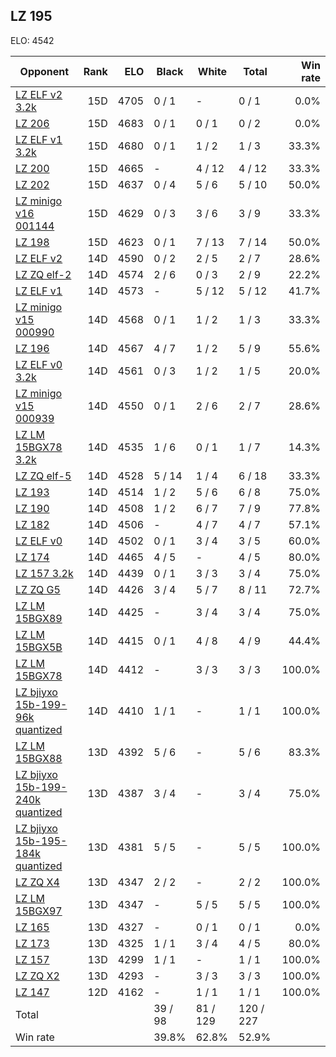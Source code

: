 ## LZ 195 ##

ELO: 4542

Opponent | Rank | ELO | Black | White | Total | Win rate
---------|-----:|----:|-------|-------|-------|-------:
[LZ ELF v2 3.2k](LZ%20ELF%20v2%203.2k.md) | 15D | 4705 | 0 / 1 | - | 0 / 1 | 0.0%
[LZ 206](LZ%20206.md) | 15D | 4683 | 0 / 1 | 0 / 1 | 0 / 2 | 0.0%
[LZ ELF v1 3.2k](LZ%20ELF%20v1%203.2k.md) | 15D | 4680 | 0 / 1 | 1 / 2 | 1 / 3 | 33.3%
[LZ 200](LZ%20200.md) | 15D | 4665 | - | 4 / 12 | 4 / 12 | 33.3%
[LZ 202](LZ%20202.md) | 15D | 4637 | 0 / 4 | 5 / 6 | 5 / 10 | 50.0%
[LZ minigo v16 001144](LZ%20minigo%20v16%20001144.md) | 15D | 4629 | 0 / 3 | 3 / 6 | 3 / 9 | 33.3%
[LZ 198](LZ%20198.md) | 15D | 4623 | 0 / 1 | 7 / 13 | 7 / 14 | 50.0%
[LZ ELF v2](LZ%20ELF%20v2.md) | 14D | 4590 | 0 / 2 | 2 / 5 | 2 / 7 | 28.6%
[LZ ZQ elf-2](LZ%20ZQ%20elf-2.md) | 14D | 4574 | 2 / 6 | 0 / 3 | 2 / 9 | 22.2%
[LZ ELF v1](LZ%20ELF%20v1.md) | 14D | 4573 | - | 5 / 12 | 5 / 12 | 41.7%
[LZ minigo v15 000990](LZ%20minigo%20v15%20000990.md) | 14D | 4568 | 0 / 1 | 1 / 2 | 1 / 3 | 33.3%
[LZ 196](LZ%20196.md) | 14D | 4567 | 4 / 7 | 1 / 2 | 5 / 9 | 55.6%
[LZ ELF v0 3.2k](LZ%20ELF%20v0%203.2k.md) | 14D | 4561 | 0 / 3 | 1 / 2 | 1 / 5 | 20.0%
[LZ minigo v15 000939](LZ%20minigo%20v15%20000939.md) | 14D | 4550 | 0 / 1 | 2 / 6 | 2 / 7 | 28.6%
[LZ LM 15BGX78 3.2k](LZ%20LM%2015BGX78%203.2k.md) | 14D | 4535 | 1 / 6 | 0 / 1 | 1 / 7 | 14.3%
[LZ ZQ elf-5](LZ%20ZQ%20elf-5.md) | 14D | 4528 | 5 / 14 | 1 / 4 | 6 / 18 | 33.3%
[LZ 193](LZ%20193.md) | 14D | 4514 | 1 / 2 | 5 / 6 | 6 / 8 | 75.0%
[LZ 190](LZ%20190.md) | 14D | 4508 | 1 / 2 | 6 / 7 | 7 / 9 | 77.8%
[LZ 182](LZ%20182.md) | 14D | 4506 | - | 4 / 7 | 4 / 7 | 57.1%
[LZ ELF v0](LZ%20ELF%20v0.md) | 14D | 4502 | 0 / 1 | 3 / 4 | 3 / 5 | 60.0%
[LZ 174](LZ%20174.md) | 14D | 4465 | 4 / 5 | - | 4 / 5 | 80.0%
[LZ 157 3.2k](LZ%20157%203.2k.md) | 14D | 4439 | 0 / 1 | 3 / 3 | 3 / 4 | 75.0%
[LZ ZQ G5](LZ%20ZQ%20G5.md) | 14D | 4426 | 3 / 4 | 5 / 7 | 8 / 11 | 72.7%
[LZ LM 15BGX89](LZ%20LM%2015BGX89.md) | 14D | 4425 | - | 3 / 4 | 3 / 4 | 75.0%
[LZ LM 15BGX5B](LZ%20LM%2015BGX5B.md) | 14D | 4415 | 0 / 1 | 4 / 8 | 4 / 9 | 44.4%
[LZ LM 15BGX78](LZ%20LM%2015BGX78.md) | 14D | 4412 | - | 3 / 3 | 3 / 3 | 100.0%
[LZ bjiyxo 15b-199-96k quantized](LZ%20bjiyxo%2015b-199-96k%20quantized.md) | 14D | 4410 | 1 / 1 | - | 1 / 1 | 100.0%
[LZ LM 15BGX88](LZ%20LM%2015BGX88.md) | 13D | 4392 | 5 / 6 | - | 5 / 6 | 83.3%
[LZ bjiyxo 15b-199-240k quantized](LZ%20bjiyxo%2015b-199-240k%20quantized.md) | 13D | 4387 | 3 / 4 | - | 3 / 4 | 75.0%
[LZ bjiyxo 15b-195-184k quantized](LZ%20bjiyxo%2015b-195-184k%20quantized.md) | 13D | 4381 | 5 / 5 | - | 5 / 5 | 100.0%
[LZ ZQ X4](LZ%20ZQ%20X4.md) | 13D | 4347 | 2 / 2 | - | 2 / 2 | 100.0%
[LZ LM 15BGX97](LZ%20LM%2015BGX97.md) | 13D | 4347 | - | 5 / 5 | 5 / 5 | 100.0%
[LZ 165](LZ%20165.md) | 13D | 4327 | - | 0 / 1 | 0 / 1 | 0.0%
[LZ 173](LZ%20173.md) | 13D | 4325 | 1 / 1 | 3 / 4 | 4 / 5 | 80.0%
[LZ 157](LZ%20157.md) | 13D | 4299 | 1 / 1 | - | 1 / 1 | 100.0%
[LZ ZQ X2](LZ%20ZQ%20X2.md) | 13D | 4293 | - | 3 / 3 | 3 / 3 | 100.0%
[LZ 147](LZ%20147.md) | 12D | 4162 | - | 1 / 1 | 1 / 1 | 100.0%
Total | | | 39 / 98 | 81 / 129 | 120 / 227 | 
Win rate| | | 39.8% | 62.8% | 52.9% | 
